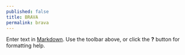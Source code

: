 ```yaml
---
published: false
title: BRAVA
permalink: brava
---
```


Enter text in [Markdown](http://daringfireball.net/projects/markdown/). Use the toolbar above, or click the **?** button for formatting help.
